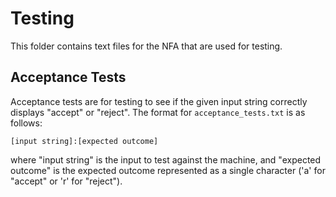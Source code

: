 # Testing
This folder contains text files for the NFA that are used for testing. 

## Acceptance Tests
Acceptance tests are for testing to see if the given input string correctly displays "accept" or "reject". The format for `acceptance_tests.txt` is as follows:

```
[input string]:[expected outcome] 
```

where "input string" is the input to test against the machine, and "expected outcome" is the expected outcome represented as a single character ('a' for "accept" or 'r' for "reject").